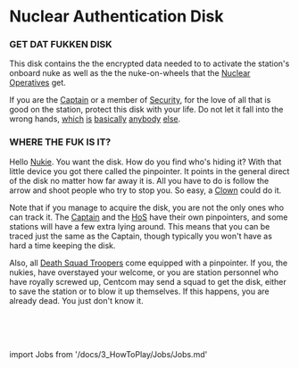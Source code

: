 # Nuclear Authentication Disk
### GET DAT FUKKEN DISK


This disk contains the the encrypted data needed to to activate the station's onboard nuke as well as the the nuke-on-wheels that the [Nuclear Operatives](Nuclear-Emergency.md) get.

If you are the [Captain](\3_HowToPlay\Jobs\Command_roles\Captain.md) or a member of [Security](Security.md), for the love of all that is good on the station, protect this disk with your life. Do not let it fall into the wrong hands, [which](\3_HowToPlay\Jobs\Engineering_roles\Chief-Engineer.md) [is](\3_HowToPlay\Jobs\Service_roles\Janitor.md) [basically](\3_HowToPlay\Jobs\Service_roles\Assistant.md) [anybody](\3_HowToPlay\Jobs\Entertainment_Roles\Mime.md) [else](\3_HowToPlay\Jobs\Entertainment_Roles\Clown.md).


### WHERE THE FUK IS IT?

Hello [Nukie](Nuclear-Emergency.md). You want the disk. How do you find who's hiding it? With that little device you got there called the pinpointer. It points in the general direct of the disk no matter how far away it is. All you have to do is follow the arrow and shoot people who try to stop you. So easy, a [Clown](\3_HowToPlay\Jobs\Entertainment_Roles\Clown.md) could do it.

Note that if you manage to acquire the disk, you are not the only ones who can track it. The [Captain](\3_HowToPlay\Jobs\Command_roles\Captain.md) and the [HoS](\3_HowToPlay\Jobs\Security_roles\Head-of-Security.md) have their own pinpointers, and some stations will have a few extra lying around. This means that you can be traced just the same as the Captain, though typically you won't have as hard a time keeping the disk.

Also, all [Death Squad Troopers](\3_HowToPlay\Jobs\Protagonist_roles\Centcom_roles\Death-Squad.md) come equipped with a pinpointer. If you, the nukies, have overstayed your welcome, or you are station personnel who have royally screwed up, Centcom may send a squad to get the disk, either to save the station or to blow it up themselves. If this happens, you are already dead. You just don't know it.

  <br/>
<br/>
<br/>

import Jobs from '/docs/3_HowToPlay/Jobs/Jobs.md'

<Jobs />


